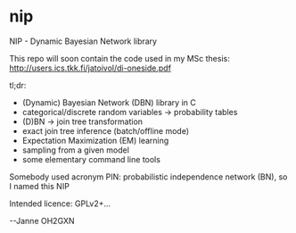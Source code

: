 nip
====

NIP - Dynamic Bayesian Network library

This repo will soon contain the code used in my MSc thesis:
http://users.ics.tkk.fi/jatoivol/di-oneside.pdf

tl;dr: 
- (Dynamic) Bayesian Network (DBN) library in C
- categorical/discrete random variables -> probability tables
- (D)BN -> join tree transformation
- exact join tree inference (batch/offline mode)
- Expectation Maximization (EM) learning
- sampling from a given model
- some elementary command line tools

Somebody used acronym PIN: probabilistic independence network (BN), so I named this NIP

Intended licence: GPLv2+...

--Janne OH2GXN
